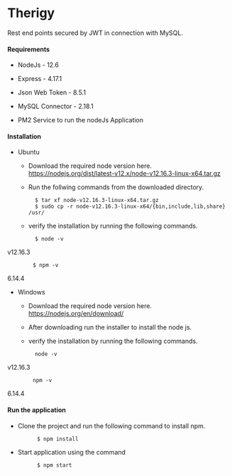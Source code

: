 # Therigy

Rest end points secured by JWT in connection with MySQL.

#### Requirements

- NodeJs - 12.6

- Express - 4.17.1

- Json Web Token - 8.5.1

- MySQL Connector - 2.18.1

- PM2 Service to run the nodeJs Application

#### Installation

- Ubuntu
	- Download the required node version here.
https://nodejs.org/dist/latest-v12.x/node-v12.16.3-linux-x64.tar.gz

	- Run the follwing commands from the downloaded directory.

			$ tar xf node-v12.16.3-linux-x64.tar.gz
			$ sudo cp -r node-v12.16.3-linux-x64/{bin,include,lib,share} /usr/

	- verify the installation by running the following commands.

			$ node -v
v12.16.3

			$ npm -v
6.14.4

- Windows
	- Download the required node version here.
https://nodejs.org/en/download/

	- After downloading run the installer to install the node js.

	- verify the installation by running the following commands.

			node -v
v12.16.3

			npm -v
6.14.4

#### Run the application

- Clone the project and run the following command to install npm.

			$ npm install

- Start application using the command

			$ npm start
